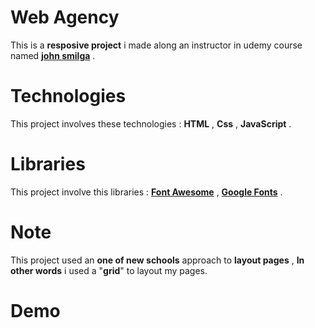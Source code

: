 # Web Agency

This is a **resposive project** i made along an instructor in udemy course named [**john smilga**](https://johnsmilga.com) .

# Technologies

This project involves these technologies : **HTML** , **Css** , **JavaScript** .

# Libraries

This project involve this libraries : **[Font Awesome](https://fontawesome.com/)** , **[Google Fonts](https://fonts.google.com/)** .


# Note

This project used an **one of new schools** approach to **layout pages** , **In other words** i used a "**grid**" to layout my pages.

# Demo

